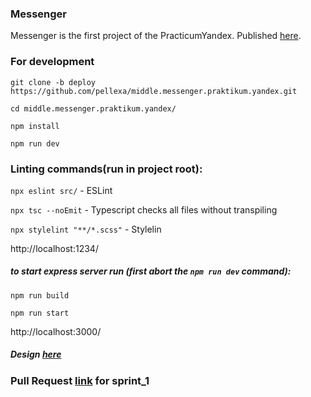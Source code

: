 ### Messenger
Messenger is the first project of the PracticumYandex.
Published [here](https://poetic-choux-99c746.netlify.app/).

### For development
`git clone -b deploy https://github.com/pellexa/middle.messenger.praktikum.yandex.git`

`cd middle.messenger.praktikum.yandex/`

`npm install`

`npm run dev`

### Linting commands(run in project root):
`npx eslint src/` - ESLint

`npx tsc --noEmit` - Typescript checks all files without transpiling

`npx stylelint "**/*.scss"` - Stylelin

http://localhost:1234/

##### to start express server run (first abort the `npm run dev` command):
`npm run build`

`npm run start`

http://localhost:3000/

##### Design [here](https://www.figma.com/file/jF5fFFzgGOxQeB4CmKWTiE/Chat_external_link?node-id=0%3A1&t=hIQYbJRUQXfQOe13-0)

### Pull Request [link](https://github.com/pellexa/middle.messenger.praktikum.yandex/pull/2) for sprint_1

